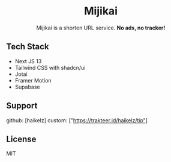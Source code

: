 <div align="center">
  <h1>Mijikai</h1>
  <p>Mijikai is a shorten URL service. <b>No ads, no tracker!</b></p>
</div>

## Tech Stack

- Next JS 13
- Tailwind CSS with shadcn/ui
- Jotai
- Framer Motion
- Supabase

## Support

github: [haikelz]
custom: ["https://trakteer.id/haikelz/tip"]

## License

MIT
